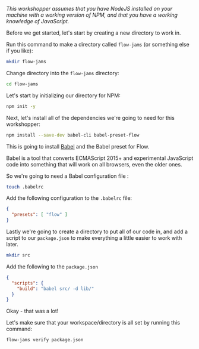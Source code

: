 _This workshopper assumes that you have NodeJS installed on your machine with a working version of NPM, and that you have a working knowledge of JavaScript._

Before we get started, let's start by creating a new directory to work in.

Run this command to make a directory called `flow-jams` (or something else if you like):

```bash
mkdir flow-jams
```

Change directory into the `flow-jams` directory:

```bash
cd flow-jams
```

Let's start by initializing our directory for NPM:

```bash
npm init -y
```

Next, let's install all of the dependencies we're going to need for this workshopper:

```bash
npm install --save-dev babel-cli babel-preset-flow
```

This is going to install [Babel](https://babeljs.io/docs/en/index.html) and the Babel preset for Flow.

Babel is a tool that converts ECMAScript 2015+ and experimental JavaScript code into something that will work on all browsers, even the older ones.

So we're going to need a Babel configuration file :

```bash
touch .babelrc
```

Add the following configuration to the `.babelrc` file:

```json
{
  "presets": [ "flow" ]
}
```

Lastly we're going to create a directory to put all of our code in, and add a script to our `package.json` to make everything a little easier to work with later.

```bash
mkdir src
```

Add the following to the `package.json`

```json
{
  "scripts": {
    "build": "babel src/ -d lib/"
  }
}
```

Okay - that was a lot! 

Let's make sure that your workspace/directory is all set by running this command:

```bash
flow-jams verify package.json
```
